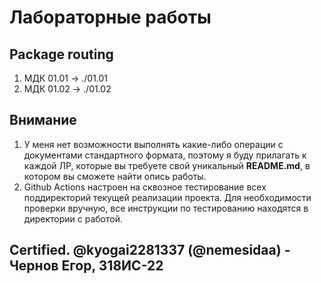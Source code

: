 # Лабораторные работы

## Package routing

1. МДК 01.01 -> ./01.01
2. МДК 01.02 -> ./01.02

## Внимание

1. У меня нет возможности выполнять какие-либо операции с документами стандартного формата, поэтому я буду прилагать к каждой ЛР, которые вы требуете свой уникальный __README.md__, в котором вы сможете найти опись работы.
2. Github Actions настроен на сквозное тестирование всех поддиректорий текущей реализации проекта. Для необходимости проверки вручную, все инструкции по тестированию находятся в директории с работой.

## Certified. @kyogai2281337 (@nemesidaa) - Чернов Егор, 318ИС-22
